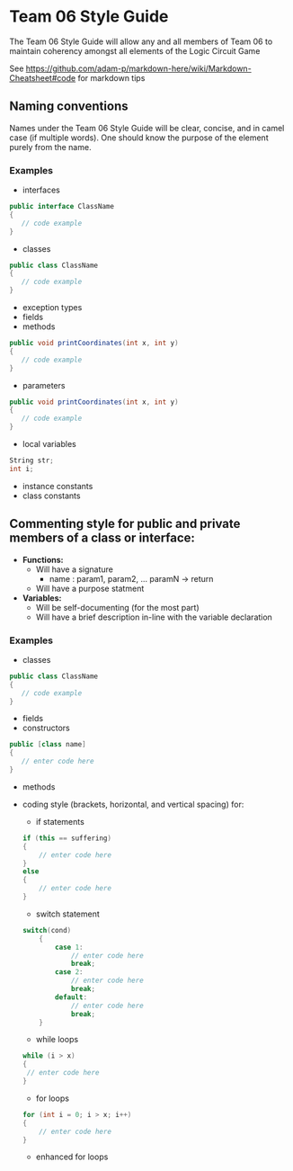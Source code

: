 # Team 06 Style Guide

The Team 06 Style Guide will allow any and all members of
Team 06 to maintain coherency amongst all elements of the Logic Circuit Game

See https://github.com/adam-p/markdown-here/wiki/Markdown-Cheatsheet#code for markdown tips

## Naming conventions

Names under the Team 06 Style Guide will be clear, concise, and in camel case (if multiple words).
One should know the purpose of the element purely from the name.

### Examples
* interfaces
```c#
public interface ClassName 
{
   // code example
}
```
* classes
```c#
public class ClassName 
{
   // code example
}
```
* exception types
* fields
* methods
```c#
public void printCoordinates(int x, int y)
{
   // code example
}
```
* parameters
```c#
public void printCoordinates(int x, int y)
{
   // code example
}
```
* local variables
```c#
String str;
int i;
```
* instance constants
* class constants

## Commenting style for public and private members of a class or interface:

* **Functions:**
   * Will have a signature 
      * name : param1, param2, ... paramN -> return
   * Will have a purpose statment
* **Variables:**
   * Will be self-documenting (for the most part)
   * Will have a brief description in-line with the variable declaration

### Examples

* classes

```c#
public class ClassName 
{
   // code example
}
```

* fields
* constructors
```c#
public [class name]
{
   // enter code here
}
```
* methods
* coding style (brackets, horizontal, and vertical spacing) for:
  * if statements
  ```c#
  if (this == suffering)
  {
      // enter code here
  }
  else
  {
      // enter code here
  }
  ```
  * switch statement
  ```c# 
  switch(cond)
      {
          case 1:
              // enter code here
              break;
          case 2:
              // enter code here
              break;
          default:
              // enter code here
              break;
      }
  ```
  
  * while loops
  ```c#
  while (i > x)
  {
   // enter code here
  }
  ```
  
  * for loops
  ```c#
  for (int i = 0; i > x; i++)
  {
      // enter code here
  }
  ```
  * enhanced for loops
